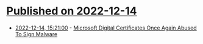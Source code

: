 # [Published on 2022-12-14](index.md)

* [2022-12-14, 15:21:00](https://it.slashdot.org/story/22/12/14/1012254/microsoft-digital-certificates-once-again-abused-to-sign-malware?utm_source=rss1.0mainlinkanon&utm_medium=feed) - [Microsoft Digital Certificates Once Again Abused To Sign Malware](https://it.slashdot.org/story/22/12/14/1012254/microsoft-digital-certificates-once-again-abused-to-sign-malware?utm_source=rss1.0mainlinkanon&utm_medium=feed)

